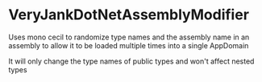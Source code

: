 # VeryJankDotNetAssemblyModifier
Uses mono cecil to randomize type names and the assembly name in an assembly to allow it to be loaded multiple times into a single AppDomain

It will only change the type names of public types and won't affect nested types
